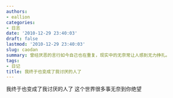 ```yaml
---
authors:
- eallion
categories:
- 日志
date: '2010-12-29 23:40:03'
draft: false
lastmod: '2010-12-29 23:40:03'
slug: caodan
summary: 曾经厌恶的言行如今自己也在重复，现实中的无奈常让人感到无力挣扎。
tags:
- 日记
title: 我终于也变成了我讨厌的人了
---
```


我终于也变成了我讨厌的人了
这个世界很多事无奈到你绝望